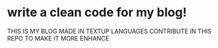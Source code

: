 # write a clean code for my blog!
THIS IS MY BLOG MADE IN TEXTUP LANGUAGES 
CONTRIBUTE IN THIS REPO TO MAKE IT MORE ENHANCE
